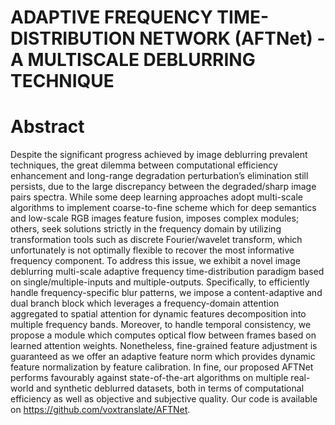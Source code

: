 # ADAPTIVE FREQUENCY TIME-DISTRIBUTION NETWORK (AFTNet) - A MULTISCALE DEBLURRING TECHNIQUE
# Abstract
Despite the significant progress achieved by image deblurring prevalent techniques, the great dilemma between computational efficiency enhancement and long-range degradation perturbation’s elimination still persists, due to the large discrepancy between the degraded/sharp image pairs spectra. While some deep learning approaches adopt multi-scale algorithms to implement coarse-to-fine scheme which for deep semantics and low-scale RGB images feature fusion, imposes complex modules; others, seek solutions strictly in the frequency domain by utilizing transformation tools such as discrete Fourier/wavelet transform, which unfortunately is not optimally flexible to recover the most informative frequency component. To address this issue, we exhibit a novel image deblurring multi-scale adaptive frequency time-distribution paradigm based on single/multiple-inputs and multiple-outputs. Specifically, to efficiently handle frequency-specific blur patterns, we impose a content-adaptive and dual branch block which leverages a frequency-domain attention aggregated to spatial attention for dynamic features decomposition into multiple frequency bands. Moreover, to handle temporal consistency, we propose a module which computes optical flow between frames based on learned attention weights. Nonetheless, fine-grained feature adjustment is guaranteed as we offer an adaptive feature norm which provides dynamic feature normalization by feature calibration. In fine, our proposed AFTNet performs favourably against state-of-the-art algorithms on multiple real-world and synthetic deblurred datasets, both in terms of computational efficiency as well as objective and subjective quality. Our code is available on https://github.com/voxtranslate/AFTNet.

